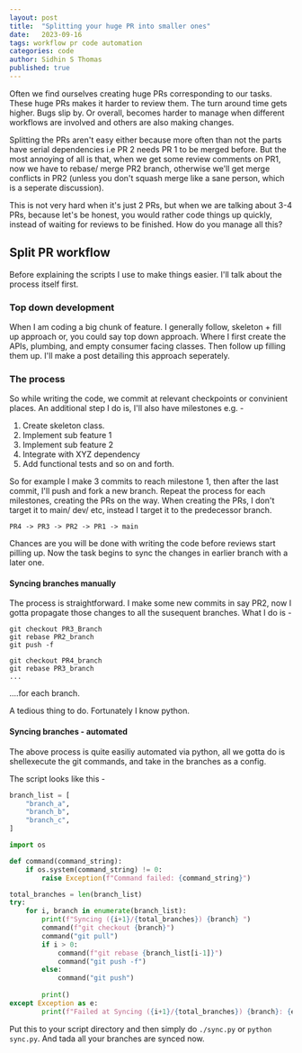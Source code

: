 ```yaml
---
layout: post
title:  "Splitting your huge PR into smaller ones"
date:   2023-09-16
tags: workflow pr code automation
categories: code
author: Sidhin S Thomas
published: true
---
```


Often we find ourselves creating huge PRs corresponding to our tasks. These huge PRs makes it harder to review them. The turn around time gets higher. Bugs slip by. Or overall, becomes harder to manage when different workflows are involved and others are also making changes.

Splitting the PRs aren't easy either because more often than not the parts have serial dependencies i.e PR 2 needs PR 1 to be merged before. But the most annoying of all is that, when we get some review comments on PR1, now we have to rebase/ merge PR2 branch, otherwise we'll get merge conflicts in PR2 (unless you don't squash merge like a sane person, which is a seperate discussion).

This is not very hard when it's just 2 PRs, but when we are talking about 3-4 PRs, because let's be honest, you would rather code things up quickly, instead of waiting for reviews to be finished. How do you manage all this?

## Split PR workflow
Before explaining the scripts I use to make things easier. I'll talk about the process itself first.

### Top down development
When I am coding a big chunk of feature. I generally follow, skeleton + fill up approach or, you could say top down approach. Where I first create the APIs, plumbing, and empty consumer facing classes. Then follow up filling them up. I'll make a post detailing this approach seperately.

### The process

So while writing the code, we commit at relevant checkpoints or convinient places. An additional step I do is, I'll also have milestones e.g. - 

1. Create skeleton class.
2. Implement sub feature 1
3. Implement sub feature 2
4. Integrate with XYZ dependency
5. Add functional tests
and so on and forth.

So for example I make 3 commits to reach milestone 1, then after the last commit, I'll push and fork a new branch. Repeat the process for each milestones, creating the PRs on the way. When creating the PRs, I don't target it to main/ dev/ etc, instead I target it to the predecessor branch.
```
PR4 -> PR3 -> PR2 -> PR1 -> main
```
Chances are you will be done with writing the code before reviews start pilling up. Now the task begins to sync the changes in earlier branch with a later one.

#### Syncing branches manually

The process is straightforward. I make some new commits in say PR2, now I gotta propagate those changes to all the susequent branches. What I do is -
```
git checkout PR3_Branch
git rebase PR2_branch
git push -f

git checkout PR4_branch
git rebase PR3_branch
...
```
....for each branch.

A tedious thing to do. Fortunately I know python.

#### Syncing branches - automated

The above process is quite easiliy automated via python, all we gotta do is shellexecute the git commands, and take in the branches as a config.

The script looks like this - 
```python
branch_list = [
    "branch_a",
    "branch_b",
    "branch_c",
]

import os

def command(command_string):
    if os.system(command_string) != 0:
        raise Exception(f"Command failed: {command_string}")

total_branches = len(branch_list)
try:
    for i, branch in enumerate(branch_list):
        print(f"Syncing ({i+1}/{total_branches}) {branch} ")
        command(f"git checkout {branch}")
        command("git pull")
        if i > 0:
            command(f"git rebase {branch_list[i-1]}")
            command("git push -f")
        else:
            command("git push")
        
        print()
except Exception as e:
        print(f"Failed at Syncing ({i+1}/{total_branches}) {branch}: {e}")
```

Put this to your script directory and then simply do `./sync.py` or `python sync.py`. And tada all your branches are synced now.
